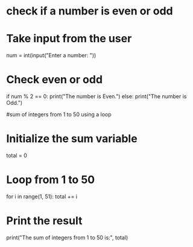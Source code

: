 # check if a number is even or odd
# Take input from the user
num = int(input("Enter a number: "))

# Check even or odd
if num % 2 == 0:
    print("The number is Even.")
else:
    print("The number is Odd.")
    

#sum of integers from 1 to 50 using a loop

# Initialize the sum variable
total = 0

# Loop from 1 to 50
for i in range(1, 51):
    total += i

# Print the result
print("The sum of integers from 1 to 50 is:", total)


    
